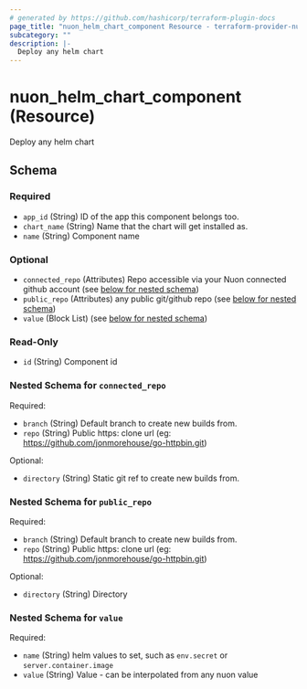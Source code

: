 ```yaml
---
# generated by https://github.com/hashicorp/terraform-plugin-docs
page_title: "nuon_helm_chart_component Resource - terraform-provider-nuon"
subcategory: ""
description: |-
  Deploy any helm chart
---
```


# nuon_helm_chart_component (Resource)

Deploy any helm chart



<!-- schema generated by tfplugindocs -->
## Schema

### Required

- `app_id` (String) ID of the app this component belongs too.
- `chart_name` (String) Name that the chart will get installed as.
- `name` (String) Component name

### Optional

- `connected_repo` (Attributes) Repo accessible via your Nuon connected github account (see [below for nested schema](#nestedatt--connected_repo))
- `public_repo` (Attributes) any public git/github repo (see [below for nested schema](#nestedatt--public_repo))
- `value` (Block List) (see [below for nested schema](#nestedblock--value))

### Read-Only

- `id` (String) Component id

<a id="nestedatt--connected_repo"></a>
### Nested Schema for `connected_repo`

Required:

- `branch` (String) Default branch to create new builds from.
- `repo` (String) Public https: clone url  (eg: https://github.com/jonmorehouse/go-httpbin.git)

Optional:

- `directory` (String) Static git ref to create new builds from.


<a id="nestedatt--public_repo"></a>
### Nested Schema for `public_repo`

Required:

- `branch` (String) Default branch to create new builds from.
- `repo` (String) Public https: clone url  (eg: https://github.com/jonmorehouse/go-httpbin.git)

Optional:

- `directory` (String) Directory


<a id="nestedblock--value"></a>
### Nested Schema for `value`

Required:

- `name` (String) helm values to set, such as `env.secret` or `server.container.image`
- `value` (String) Value - can be interpolated from any nuon value
